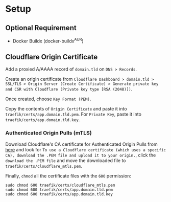 # Setup
## Optional Requirement
- Docker Buildx (docker-buildx<sup>AUR</sup>)

## Cloudflare Origin Certificate
Add a proxied A/AAAA record of `domain.tld` on `DNS > Records`.

Create an origin certificate from `Cloudflare Dashboard > domain.tld > SSL/TLS > Origin Server (Create Certificate) > Generate private key and CSR with Cloudflare (Private key type [RSA (2048)])`.

Once created, choose `Key Format (PEM)`.

Copy the contents of `Origin Certificate` and paste it into `traefik/certs/app.domain.tld.pem`. For `Private Key`, paste it into `traefik/certs/app.domain.tld.key`.

### Authenticated Origin Pulls (mTLS)

Download Cloudflare's CA certificate for Authenticated Origin Pulls from [here](https://developers.cloudflare.com/ssl/origin-configuration/authenticated-origin-pull/set-up/zone-level/#1-upload-certificate-to-origin)
and look for `To use a Cloudflare certificate (which uses a specific CA), download the .PEM file and upload it to your origin.`, click the `download the .PEM file` and move the downloaded file to `traefik/certs/cloudflare_mtls.pem`.

Finally, `chmod` all the certificate files with the `600` permission:
```
sudo chmod 600 traefik/certs/cloudflare_mtls.pem
sudo chmod 600 traefik/certs/app.domain.tld.pem
sudo chmod 600 traefik/certs/app.domain.tld.key
```

